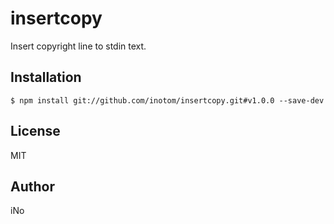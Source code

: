 # insertcopy

Insert copyright line to stdin text.

## Installation

```
$ npm install git://github.com/inotom/insertcopy.git#v1.0.0 --save-dev
```

## License

MIT

## Author

iNo
